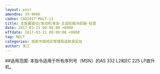```yaml
---
layout: post
amendno: 39-9006
cadno: CAD2017-MULT-11
title: 主旋翼驱动/发动机滑油-主齿轮箱冷却器-检查
date: 2017-03-21 00:00:00 +0800
effdate: 2017-03-21 00:00:00 +0800
tag: MULT
categories: 民航中南地区管理局适航审定处
author: 朱江
---
```


##适用范围:
本指令适用于所有序列号（MSN）的AS 332 L2和EC 225 LP直升机。

